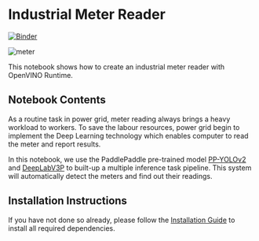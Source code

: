 # Industrial Meter Reader

[![Binder](https://mybinder.org/badge_logo.svg)](https://mybinder.org/v2/gh/openvinotoolkit/openvino_notebooks/HEAD?labpath=notebooks%2F203-meter-reader%2F203-meter-reader.ipynb)

![meter](https://user-images.githubusercontent.com/91237924/166135627-194405b0-6c25-4fd8-9ad1-83fb3a00a081.jpg)

This notebook shows how to create an industrial meter reader with OpenVINO Runtime.

## Notebook Contents

As a routine task in power grid, meter reading always brings a heavy workload to workers. To save
the labour resources, power grid begin to implement the Deep Learning technology which enables
computer to read the meter and report results.

In this notebook, we use the PaddlePaddle pre-trained model
[PP-YOLOv2](https://github.com/PaddlePaddle/PaddleDetection/tree/release/2.4/configs/ppyolo) and
[DeepLabV3P](https://github.com/PaddlePaddle/PaddleSeg/tree/release/2.5/configs/deeplabv3p) to
built-up a multiple inference task pipeline. This system will automatically detect the meters and
find out their readings.

## Installation Instructions

If you have not done so already, please follow the [Installation Guide](../../README.md) to install
all required dependencies.
